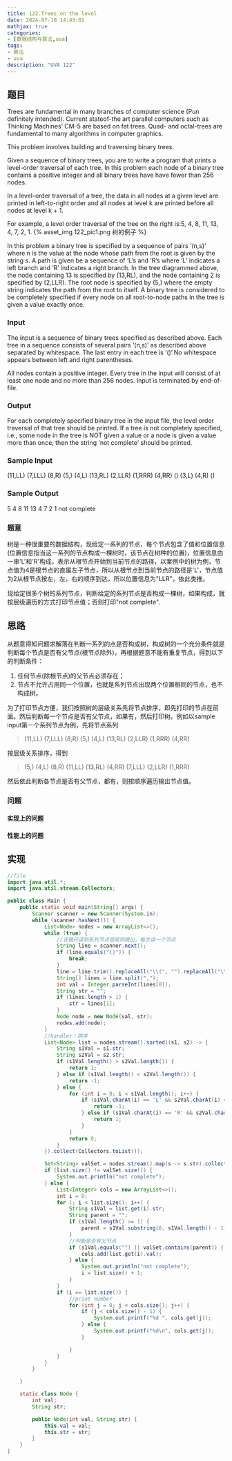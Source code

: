 ```yaml
---
title: 122.Trees on the level
date: 2024-07-10 14:43:01
mathjax: true
categories:
- [数据结构与算法,uva]
tags:
- 算法
- uva
description: "UVA 122"
---
```


## 题目

Trees are fundamental in many branches of computer science (Pun definitely intended). Current stateof-the art parallel computers such as Thinking Machines’ CM-5 are based on fat trees. Quad- and octal-trees are fundamental to many algorithms in computer graphics.

This problem involves building and traversing binary trees.

Given a sequence of binary trees, you are to write a program that prints a level-order traversal of each tree. In this problem each node of a binary tree contains a positive integer and all binary trees have have fewer than 256 nodes.

In a level-order traversal of a tree, the data in all nodes at a given level are printed in left-to-right order and all nodes at level k are printed before all nodes at level k + 1.

For example, a level order traversal of the tree on the right is:5, 4, 8, 11, 13, 4, 7, 2, 1.
{% asset_img 122_pic1.png 树的例子 %}

In this problem a binary tree is specified by a sequence of pairs ‘(n,s)’ where n is the value at the node whose path from the root is given by the string s. A path is given be a sequence of ‘L’s and ‘R’s where ‘L’ indicates a left branch and ‘R’ indicates a right branch. In the tree diagrammed above, the node containing 13 is specified by (13,RL), and the node containing 2 is specified by (2,LLR). The root node is specified by (5,) where the empty string indicates the path from the root to itself. A binary tree is considered to be completely specified if every node on all root-to-node paths in the tree is given a value exactly once.

### Input

The input is a sequence of binary trees specified as described above. Each tree in a sequence consists of several pairs ‘(n,s)’ as described above separated by whitespace. The last entry in each tree is ‘()’.No whitespace appears between left and right parentheses.

All nodes contain a positive integer. Every tree in the input will consist of at least one node and no more than 256 nodes. Input is terminated by end-of-file.

### Output

For each completely specified binary tree in the input file, the level order traversal of that tree should be printed. If a tree is not completely specified, i.e., some node in the tree is NOT given a value or a node is given a value more than once, then the string ‘not complete’ should be printed.

### Sample Input

(11,LL) (7,LLL) (8,R)
(5,) (4,L) (13,RL) (2,LLR) (1,RRR) (4,RR) ()
(3,L) (4,R) ()

### Sample Output

5 4 8 11 13 4 7 2 1
not complete

### 题意

树是一种很重要的数据结构，现给定一系列的节点，每个节点包含了值和位置信息(位置信息指当这一系列的节点构成一棵树时，该节点在树种的位置)，位置信息由一串'L'和'R'构成，表示从根节点开始到当前节点的路径，以案例中的树为例，节点值为4是根节点的直属左子节点，所以从根节点到当前节点的路径是'L'，节点值为2从根节点按左，左，右的顺序到达，所以位置信息为"LLR"，依此类推。

现给定很多个树的系列节点，判断给定的系列节点是否构成一棵树，如果构成，就按层级遍历的方式打印节点值；否则打印"not complete".

## 思路

从题意得知问题求解落在判断一系列的点是否构成树，构成树的一个充分条件就是判断每个节点是否有父节点(根节点除外)，再根据题意不能有重复节点，得到以下的判断条件：

1. 任何节点(除根节点)的父节点必须存在；
2. 节点不允许占用同一个位置，也就是系列节点出现两个位置相同的节点，也不构成树。

为了打印节点方便，我们按照树的层级关系先将节点排序，即先打印的节点在前面。然后判断每一个节点是否有父节点，如果有，然后打印树。例如以sample input第一个系列节点为例，先将节点系列
> (11,LL) (7,LLL) (8,R) (5,) (4,L) (13,RL) (2,LLR) (1,RRR) (4,RR)

按层级关系排序，得到
> (5,) (4,L) (8,R) (11,LL) (13,RL) (4,RR) (7,LLL) (2,LLR) (1,RRR)

然后依此判断各节点是否有父节点，都有，则按顺序遍历输出节点值。

### 问题

#### 实现上的问题

#### 性能上的问题

## 实现

```JAVA {.line-numbers}
//file
import java.util.*;
import java.util.stream.Collectors;

public class Main {
    public static void main(String[] args) {
        Scanner scanner = new Scanner(System.in);
        while (scanner.hasNext()) {
            List<Node> nodes = new ArrayList<>();
            while (true) {
                //该循环读到系列节点结尾则跳出，每次读一个节点
                String line = scanner.next();
                if (line.equals("()")) {
                    break;
                }
                line = line.trim().replaceAll("\\(", "").replaceAll("\\)", "");
                String[] lines = line.split(",");
                int val = Integer.parseInt(lines[0]);
                String str = "";
                if (lines.length > 1) {
                    str = lines[1];
                }
                Node node = new Node(val, str);
                nodes.add(node);
            }
            //handler：排序
            List<Node> list = nodes.stream().sorted((s1, s2) -> {
                String s1Val = s1.str;
                String s2Val = s2.str;
                if (s1Val.length() > s2Val.length()) {
                    return 1;
                } else if (s1Val.length() < s2Val.length()) {
                    return -1;
                } else {
                    for (int i = 0; i < s1Val.length(); i++) {
                        if (s1Val.charAt(i) == 'L' && s2Val.charAt(i) == 'R') {
                            return -1;
                        } else if (s1Val.charAt(i) == 'R' && s2Val.charAt(i) == 'L') {
                            return 1;
                        }
                    }
                    return 0;
                }
            }).collect(Collectors.toList());

            Set<String> valSet = nodes.stream().map(s -> s.str).collect(Collectors.toSet());
            if (list.size() != valSet.size()) {
                System.out.println("not complete");
            } else {
                List<Integer> cols = new ArrayList<>();
                int i = 0;
                for (; i < list.size(); i++) {
                    String s1Val = list.get(i).str;
                    String parent = "";
                    if (s1Val.length() >= 1) {
                        parent = s1Val.substring(0, s1Val.length() - 1);
                    }
                    //判断是否有父节点
                    if (s1Val.equals("") || valSet.contains(parent)) {
                        cols.add(list.get(i).val);
                    } else {
                        System.out.println("not complete");
                        i = list.size() + 1;
                    }
                }
                if (i == list.size()) {
                    //print number
                    for (int j = 0; j < cols.size(); j++) {
                        if (j < cols.size() - 1) {
                            System.out.printf("%d ", cols.get(j));
                        } else {
                            System.out.printf("%d\n", cols.get(j));
                        }

                    }
                }
            }
        }

    }

    static class Node {
        int val;
        String str;

        public Node(int val, String str) {
            this.val = val;
            this.str = str;
        }
    }
}
```
